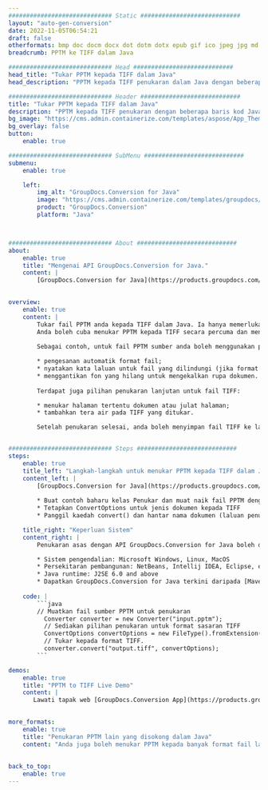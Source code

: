 ```yaml
---
############################# Static ############################
layout: "auto-gen-conversion"
date: 2022-11-05T06:54:21
draft: false
otherformats: bmp doc docm docx dot dotm dotx epub gif ico jpeg jpg md odt ott pdf png psd rtf tex tif tiff txt xps
breadcrumb: PPTM ke TIFF dalam Java

############################# Head ############################
head_title: "Tukar PPTM kepada TIFF dalam Java"
head_description: "PPTM kepada TIFF penukaran dalam Java dengan beberapa baris kod. Tukar lebih 160 format fail menggunakan API penukaran dokumen GroupDocs untuk Java"

############################# Header ############################
title: "Tukar PPTM kepada TIFF dalam Java"
description: "PPTM kepada TIFF penukaran dengan beberapa baris kod Java."
bg_image: "https://cms.admin.containerize.com/templates/aspose/App_Themes/V3/images/bg/header1.png"
bg_overlay: false
button:
    enable: true

############################# SubMenu ############################
submenu:
    enable: true

    left:
        img_alt: "GroupDocs.Conversion for Java"
        image: "https://cms.admin.containerize.com/templates/groupdocs/images/product-logos/90x90-noborder/groupdocs-conversion-java.png"
        product: "GroupDocs.Conversion"
        platform: "Java"



############################# About ############################
about:
    enable: true
    title: "Mengenai API GroupDocs.Conversion for Java."
    content: |
        [GroupDocs.Conversion for Java](https://products.groupdocs.com/conversion/java/) ialah API penukaran format fail lanjutan untuk menukar antara imej popular dan format dokumen seperti Microsoft Office, OpenDocument, PDF, HTML, e-mel, CAD. dan banyak lagi dengan hanya beberapa baris kod. API asli secara automatik mengesan format dokumen asal dan menawarkan banyak pilihan untuk menyesuaikan dokumen yang ditukar. Bersama-sama dengan fungsi mengekstrak maklumat daripada dokumen, ia juga menyokong caching hasil penukaran ke cakera tempatan secara lalai. Walau bagaimanapun, sebarang jenis storan cache boleh disokong dengan melaksanakan antara muka yang sesuai - Amazon S3, Dropbox, Google Drive, Windows Azure, Reddis atau mana-mana yang lain.
    

overview:
    enable: true
    content: |
        Tukar fail PPTM anda kepada TIFF dalam Java. Ia hanya memerlukan beberapa baris kod Java pada mana-mana platform pilihan anda, seperti Windows, Linux, macOS.
        Anda boleh cuba menukar PPTM kepada TIFF secara percuma dan menilai kualiti hasil penukaran. Bersama-sama dengan skrip penukaran fail mudah, anda boleh mencuba pilihan yang lebih canggih untuk memuatkan fail sumber PPTM dan menyimpan output TIFF. 
        
        Sebagai contoh, untuk fail PPTM sumber anda boleh menggunakan pilihan pemuatan berikut:

        * pengesanan automatik format fail;
        * nyatakan kata laluan untuk fail yang dilindungi (jika format fail menyokongnya);
        * menggantikan fon yang hilang untuk mengekalkan rupa dokumen.
        
        Terdapat juga pilihan penukaran lanjutan untuk fail TIFF:

        * menukar halaman tertentu dokumen atau julat halaman;
        * tambahkan tera air pada TIFF yang ditukar.

        Setelah penukaran selesai, anda boleh menyimpan fail TIFF ke laluan fail setempat anda atau ke mana-mana storan pihak ketiga seperti FTP, Amazon S3, Google Drive, Dropbox dll. Sila ambil perhatian - untuk menukar PPTM kepada TIFF, anda tidak perlu memasang sebarang perisian tambahan, seperti MS Office, Open Office, Adobe Acrobat Reader dsb.


############################# Steps ############################
steps:
    enable: true
    title_left: "Langkah-langkah untuk menukar PPTM kepada TIFF dalam Java"
    content_left: |
        [GroupDocs.Conversion for Java](https://products.groupdocs.com/conversion/java/) membenarkan pembangun menukar fail PPTM kepada TIFF dengan mudah dengan beberapa baris kod.
        
        * Buat contoh baharu kelas Penukar dan muat naik fail PPTM dengan laluan penuh
        * Tetapkan ConvertOptions untuk jenis dokumen kepada TIFF
        * Panggil kaedah convert() dan hantar nama dokumen (laluan penuh) dan format (TIFF) sebagai parameter

    title_right: "Keperluan Sistem"
    content_right: |
        Penukaran asas dengan API GroupDocs.Conversion for Java boleh dilakukan dengan hanya beberapa baris kod. API kami disokong pada semua platform dan sistem pengendalian utama. Sebelum melaksanakan kod di bawah, pastikan anda mempunyai prasyarat berikut dipasang pada sistem anda.

        * Sistem pengendalian: Microsoft Windows, Linux, MacOS
        * Persekitaran pembangunan: NetBeans, Intellij IDEA, Eclipse, etc.
        * Java runtime: J2SE 6.0 and above
        * Dapatkan GroupDocs.Conversion for Java terkini daripada [Maven](https://repository.groupdocs.com/webapp/#/artifacts/browse/tree/General/repo/com/groupdocs/groupdocs-conversion)
         
    code: |
        ```java    
        // Muatkan fail sumber PPTM untuk penukaran
          Converter converter = new Converter("input.pptm");
          // Sediakan pilihan penukaran untuk format sasaran TIFF
          ConvertOptions convertOptions = new FileType().fromExtension("tiff").getConvertOptions();
          // Tukar kepada format TIFF.
          converter.convert("output.tiff", convertOptions);
        ```

demos:
    enable: true
    title: "PPTM to TIFF Live Demo"
    content: |
       Lawati tapak web [GroupDocs.Conversion App](https://products.groupdocs.app/conversion/family) kami dan cuba PPTM kepada TIFF penukaran sekarang. Demo percuma mempunyai faedah berikut
          

more_formats:
    enable: true
    title: "Penukaran PPTM lain yang disokong dalam Java"
    content: "Anda juga boleh menukar PPTM kepada banyak format fail lain. Sila lihat senarai di bawah."
       
       
back_to_top:
    enable: true
---
```

